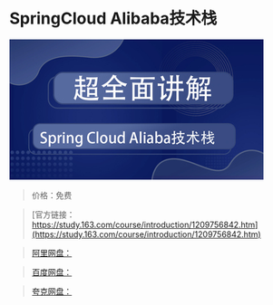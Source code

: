 # SpringCloud Alibaba技术栈

![img](../../../assets/study163/free/c650d39d7f1d4a5682e91ac1073292bd.jpg)

> 价格：免费

> [官方链接：https://study.163.com/course/introduction/1209756842.htm](https://study.163.com/course/introduction/1209756842.htm)

> [阿里网盘：]()

> [百度网盘：]()

> [夸克网盘：]()

